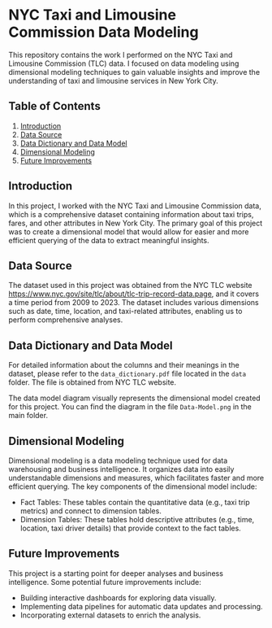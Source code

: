 # NYC Taxi and Limousine Commission Data Modeling

This repository contains the work I performed on the NYC Taxi and Limousine Commission (TLC) data. I focused on data modeling using dimensional modeling techniques to gain valuable insights and improve the understanding of taxi and limousine services in New York City.

## Table of Contents

1. [Introduction](#introduction)
2. [Data Source](#data-source)
2. [Data Dictionary and Data Model](#data-dictionary-and-data-model)
3. [Dimensional Modeling](#dimensional-modeling)
4. [Future Improvements](#future-improvements)

## Introduction

In this project, I worked with the NYC Taxi and Limousine Commission data, which is a comprehensive dataset containing information about taxi trips, fares, and other attributes in New York City. The primary goal of this project was to create a dimensional model that would allow for easier and more efficient querying of the data to extract meaningful insights.

## Data Source

The dataset used in this project was obtained from the NYC TLC website https://www.nyc.gov/site/tlc/about/tlc-trip-record-data.page, and it covers a time period from 2009 to 2023. The dataset includes various dimensions such as date, time, location, and taxi-related attributes, enabling us to perform comprehensive analyses.

## Data Dictionary and Data Model

For detailed information about the columns and their meanings in the dataset, please refer to the `data_dictionary.pdf` file located in the `data` folder. The file is obtained from NYC TLC website.

The data model diagram visually represents the dimensional model created for this project. You can find the diagram in the file `Data-Model.png` in the main folder.

## Dimensional Modeling

Dimensional modeling is a data modeling technique used for data warehousing and business intelligence. It organizes data into easily understandable dimensions and measures, which facilitates faster and more efficient querying. The key components of the dimensional model include:

- Fact Tables: These tables contain the quantitative data (e.g., taxi trip metrics) and connect to dimension tables. <br>
- Dimension Tables: These tables hold descriptive attributes (e.g., time, location, taxi driver details) that provide context to the fact tables.

## Future Improvements

This project is a starting point for deeper analyses and business intelligence. Some potential future improvements include:

- Building interactive dashboards for exploring data visually.
- Implementing data pipelines for automatic data updates and processing.
- Incorporating external datasets to enrich the analysis.

 
